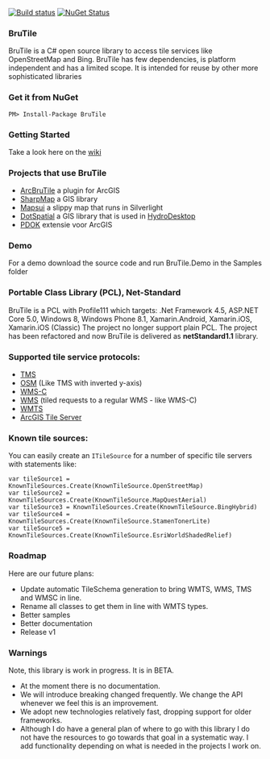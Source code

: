 [![Build status](https://ci.appveyor.com/api/projects/status/5s4poobpfab9g8ny?svg=true)](https://ci.appveyor.com/project/pauldendulk/brutile)
[![NuGet Status](http://img.shields.io/nuget/v/BruTile.svg?style=flat)](https://www.nuget.org/packages/BruTile/)

### BruTile
BruTile is a C# open source library to access tile services like OpenStreetMap and Bing. BruTile has few dependencies, is platform independent and has a limited scope. It is intended for reuse by other more sophisticated libraries

### Get it from NuGet 
`
PM> Install-Package BruTile
`

### Getting Started

Take a look here on the [wiki](https://github.com/BruTile/BruTile/wiki/Getting-Started-with-BruTile)

### Projects that use BruTile

* [ArcBruTile](https://github.com/arcbrutile/arcbrutile/) a plugin for ArcGIS
* [SharpMap](https://github.com/SharpMap/SharpMap) a GIS library
* [Mapsui](https://github.com/pauldendulk/Mapsui) a slippy map that runs in Silverlight
* [DotSpatial](https://dotspatial.codeplex.com/) a GIS library that is used in [HydroDesktop](https://hydrodesktop.codeplex.com/)
* [PDOK](https://www.pdok.nl/nl/producten/pdok-software/pdok-extensie-voor-arcgis) extensie voor ArcGIS

### Demo
For a demo download the source code and run BruTile.Demo in the Samples folder

### Portable Class Library (PCL), Net-Standard
BruTile is a PCL with Profile111 which targets: .Net Framework 4.5, ASP.NET Core 5.0, Windows 8, Windows Phone 8.1, Xamarin.Android, Xamarin.iOS, Xamarin.iOS (Classic)
The project no longer support plain PCL. The project has been refactored and now BruTile is delivered as __netStandard1.1__ library.

### Supported tile service protocols:
* [TMS](https://wiki.osgeo.org/wiki/Tile_Map_Service_Specification)
* [OSM](http://wiki.openstreetmap.org/wiki/Slippy_map_tilenames) (Like TMS with inverted y-axis)
* [WMS-C](https://wiki.osgeo.org/wiki/WMS_Tile_Caching#WMS-C_as_WMS_Profile)
* [WMS](http://www.opengeospatial.org/standards/wms) (tiled requests to a regular WMS - like WMS-C)
* [WMTS](http://www.opengeospatial.org/standards/wmts)
* [ArcGIS Tile Server](http://resources.arcgis.com/en/help/rest/apiref/tile.html)

### Known tile sources:
You can easily create an `ITileSource` for a number of specific tile servers with statements like:

    var tileSource1 = KnownTileSources.Create(KnownTileSource.OpenStreetMap)
    var tileSource2 = KnownTileSources.Create(KnownTileSource.MapQuestAerial)
    var tileSource3 = KnownTileSources.Create(KnownTileSource.BingHybrid)
    var tileSource4 = KnownTileSources.Create(KnownTileSource.StamenTonerLite)
    var tileSource5 = KnownTileSources.Create(KnownTileSource.EsriWorldShadedRelief)

### Roadmap
Here are our future plans: 

* Update automatic TileSchema generation to bring WMTS, WMS, TMS and WMSC in line.
* Rename all classes to get them in line with WMTS types.
* Better samples
* Better documentation
* Release v1

### Warnings
Note, this library is work in progress. It is in BETA.

* At the moment there is no documentation.
* We will introduce breaking changed frequently. We change the API whenever we feel this is an improvement.
* We adopt new technologies relatively fast, dropping support for older frameworks.
* Although I do have a general plan of where to go with this library I do not have the resources to go towards that goal in a systematic way. I add functionality depending on what is needed in the projects I work on.
